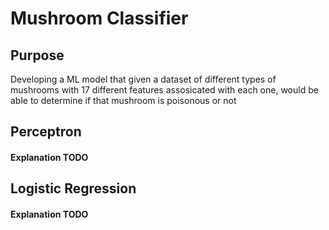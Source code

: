 # Mushroom Classifier 

## Purpose

Developing a ML model that given a dataset of different types of mushrooms with 17 different features assosicated with each one, would be able to determine if that mushroom is poisonous or not

## Perceptron 

#### Explanation TODO

## Logistic Regression 

#### Explanation TODO
